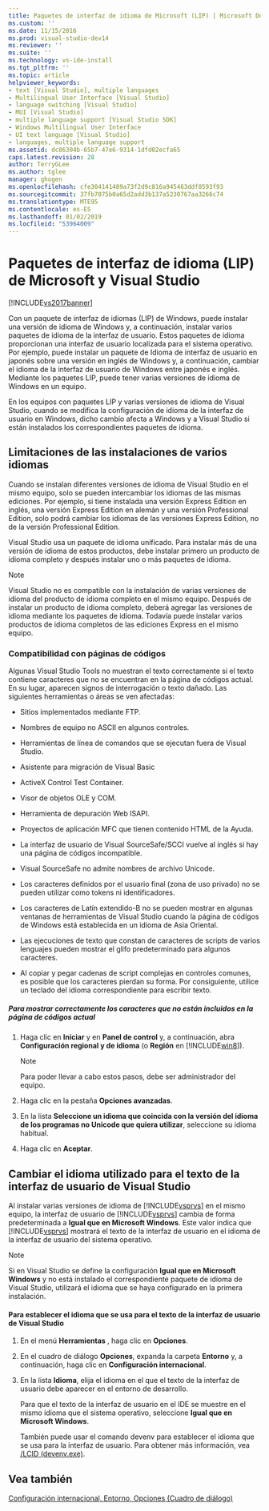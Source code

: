 ```yaml
---
title: Paquetes de interfaz de idioma de Microsoft (LIP) | Microsoft Docs
ms.custom: ''
ms.date: 11/15/2016
ms.prod: visual-studio-dev14
ms.reviewer: ''
ms.suite: ''
ms.technology: vs-ide-install
ms.tgt_pltfrm: ''
ms.topic: article
helpviewer_keywords:
- text [Visual Studio], multiple languages
- Multilingual User Interface [Visual Studio]
- language switching [Visual Studio]
- MUI [Visual Studio]
- multiple language support [Visual Studio SDK]
- Windows Multilingual User Interface
- UI text language [Visual Studio]
- languages, multiple language support
ms.assetid: dc86304b-65b7-47e6-9314-1dfd02ecfa65
caps.latest.revision: 28
author: TerryGLee
ms.author: tglee
manager: ghogen
ms.openlocfilehash: cfe304141489a73f2d9c816a945463ddf8593f93
ms.sourcegitcommit: 37fb7075b0a65d2add3b137a5230767aa3266c74
ms.translationtype: MTE95
ms.contentlocale: es-ES
ms.lasthandoff: 01/02/2019
ms.locfileid: "53964009"
---
```

# <a name="microsoft-language-interface-packs-lips-and-visual-studio"></a>Paquetes de interfaz de idioma (LIP) de Microsoft y Visual Studio
[!INCLUDE[vs2017banner](../includes/vs2017banner.md)]

Con un paquete de interfaz de idiomas (LIP) de Windows, puede instalar una versión de idioma de Windows y, a continuación, instalar varios paquetes de idioma de la interfaz de usuario. Estos paquetes de idioma proporcionan una interfaz de usuario localizada para el sistema operativo. Por ejemplo, puede instalar un paquete de Idioma de interfaz de usuario en japonés sobre una versión en inglés de Windows y, a continuación, cambiar el idioma de la interfaz de usuario de Windows entre japonés e inglés. Mediante los paquetes LIP, puede tener varias versiones de idioma de Windows en un equipo.

 En los equipos con paquetes LIP y varias versiones de idioma de Visual Studio, cuando se modifica la configuración de idioma de la interfaz de usuario en Windows, dicho cambio afecta a Windows y a Visual Studio si están instalados los correspondientes paquetes de idioma.

## <a name="limitations-of-multi-language-installations"></a>Limitaciones de las instalaciones de varios idiomas
 Cuando se instalan diferentes versiones de idioma de Visual Studio en el mismo equipo, solo se pueden intercambiar los idiomas de las mismas ediciones. Por ejemplo, si tiene instalada una versión Express Edition en inglés, una versión Express Edition en alemán y una versión Professional Edition, solo podrá cambiar los idiomas de las versiones Express Edition, no de la versión Professional Edition.

 Visual Studio usa un paquete de idioma unificado. Para instalar más de una versión de idioma de estos productos, debe instalar primero un producto de idioma completo y después instalar uno o más paquetes de idioma.

> [!NOTE]
>  Visual Studio no es compatible con la instalación de varias versiones de idioma del producto de idioma completo en el mismo equipo. Después de instalar un producto de idioma completo, deberá agregar las versiones de idioma mediante los paquetes de idioma. Todavía puede instalar varios productos de idioma completos de las ediciones Express en el mismo equipo.

### <a name="support-for-code-pages"></a>Compatibilidad con páginas de códigos
 Algunas Visual Studio Tools no muestran el texto correctamente si el texto contiene caracteres que no se encuentran en la página de códigos actual. En su lugar, aparecen signos de interrogación o texto dañado. Las siguientes herramientas o áreas se ven afectadas:

-   Sitios implementados mediante FTP.

-   Nombres de equipo no ASCII en algunos controles.

-   Herramientas de línea de comandos que se ejecutan fuera de Visual Studio.

-   Asistente para migración de Visual Basic

-   ActiveX Control Test Container.

-   Visor de objetos OLE y COM.

-   Herramienta de depuración Web ISAPI.

-   Proyectos de aplicación MFC que tienen contenido HTML de la Ayuda.

-   La interfaz de usuario de Visual SourceSafe/SCCI vuelve al inglés si hay una página de códigos incompatible.

-   Visual SourceSafe no admite nombres de archivo Unicode.

-   Los caracteres definidos por el usuario final (zona de uso privado) no se pueden utilizar como tokens ni identificadores.

-   Los caracteres de Latín extendido-B no se pueden mostrar en algunas ventanas de herramientas de Visual Studio cuando la página de códigos de Windows está establecida en un idioma de Asia Oriental.

-   Las ejecuciones de texto que constan de caracteres de scripts de varios lenguajes pueden mostrar el glifo predeterminado para algunos caracteres.

-   Al copiar y pegar cadenas de script complejas en controles comunes, es posible que los caracteres pierdan su forma. Por consiguiente, utilice un teclado del idioma correspondiente para escribir texto.

##### <a name="to-correctly-display-characters-that-are-not-included-in-the-current-code-page"></a>Para mostrar correctamente los caracteres que no están incluidos en la página de códigos actual

1.  Haga clic en **Iniciar** y en **Panel de control** y, a continuación, abra **Configuración regional y de idioma** (o **Región** en [!INCLUDE[win8](../includes/win8-md.md)]).

    > [!NOTE]
    >  Para poder llevar a cabo estos pasos, debe ser administrador del equipo.

2.  Haga clic en la pestaña **Opciones avanzadas**.

3.  En la lista **Seleccione un idioma que coincida con la versión del idioma de los programas no Unicode que quiera utilizar**, seleccione su idioma habitual.

4.  Haga clic en **Aceptar**.

## <a name="changing-the-language-used-for-the-ui-text-in-visual-studio"></a>Cambiar el idioma utilizado para el texto de la interfaz de usuario de Visual Studio
 Al instalar varias versiones de idioma de [!INCLUDE[vsprvs](../includes/vsprvs-md.md)] en el mismo equipo, la interfaz de usuario de [!INCLUDE[vsprvs](../includes/vsprvs-md.md)] cambia de forma predeterminada a **Igual que en Microsoft Windows**. Este valor indica que [!INCLUDE[vsprvs](../includes/vsprvs-md.md)] mostrará el texto de la interfaz de usuario en el idioma de la interfaz de usuario del sistema operativo.

> [!NOTE]
>  Si en Visual Studio se define la configuración **Igual que en Microsoft Windows** y no está instalado el correspondiente paquete de idioma de Visual Studio, utilizará el idioma que se haya configurado en la primera instalación.

#### <a name="to-set-the-language-that-is-used-for-the-ui-text-in-visual-studio"></a>Para establecer el idioma que se usa para el texto de la interfaz de usuario de Visual Studio

1. En el menú **Herramientas** , haga clic en **Opciones**.

2. En el cuadro de diálogo **Opciones**, expanda la carpeta **Entorno** y, a continuación, haga clic en **Configuración internacional**.

3. En la lista **Idioma**, elija el idioma en el que el texto de la interfaz de usuario debe aparecer en el entorno de desarrollo.

    Para que el texto de la interfaz de usuario en el IDE se muestre en el mismo idioma que el sistema operativo, seleccione **Igual que en Microsoft Windows**.

   También puede usar el comando devenv para establecer el idioma que se usa para la interfaz de usuario. Para obtener más información, vea [/LCID (devenv.exe)](../ide/reference/lcid-devenv-exe.md).

## <a name="see-also"></a>Vea también
 [Configuración internacional, Entorno, Opciones (Cuadro de diálogo)](../ide/reference/international-settings-environment-options-dialog-box.md)